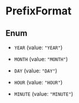 

# PrefixFormat

## Enum


* `YEAR` (value: `"YEAR"`)

* `MONTH` (value: `"MONTH"`)

* `DAY` (value: `"DAY"`)

* `HOUR` (value: `"HOUR"`)

* `MINUTE` (value: `"MINUTE"`)



